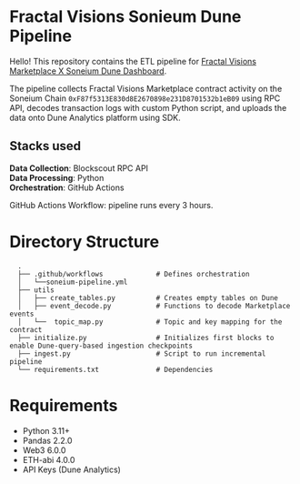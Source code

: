 # Fractal Visions Sonieum Dune Pipeline 

Hello! This repository contains the ETL pipeline for <a href="https://dune.com/visionwizards/fractal-visions-soneium" target="_blank" rel="noopener noreferrer"> Fractal Visions Marketplace X Soneium Dune Dashboard</a>. 

The pipeline collects Fractal Visions Marketplace contract activity on the Soneium Chain `0xF87f5313E830d8E2670898e231D8701532b1eB09` using RPC API, decodes transaction logs with custom Python script, and uploads the data onto Dune Analytics platform using SDK. 

## Stacks used
<b>Data Collection</b>: Blockscout RPC API <br>
<b>Data Processing</b>: Python <br>
<b>Orchestration</b>: GitHub Actions <br>

GitHub Actions Workflow: pipeline runs every 3 hours. 

# Directory Structure  
      .
      ├── .github/workflows             # Defines orchestration 
      │   └──soneium-pipeline.yml
      ├── utils                         
      │   ├── create_tables.py          # Creates empty tables on Dune
      │   ├── event_decode.py           # Functions to decode Marketplace events
      │   └──  topic_map.py             # Topic and key mapping for the contract
      ├── initialize.py                 # Initializes first blocks to enable Dune-query-based ingestion checkpoints
      ├── ingest.py                     # Script to run incremental pipeline            
      └── requirements.txt              # Dependencies 

# Requirements 
- Python 3.11+
- Pandas 2.2.0
- Web3 6.0.0
- ETH-abi 4.0.0
- API Keys (Dune Analytics) <br>
